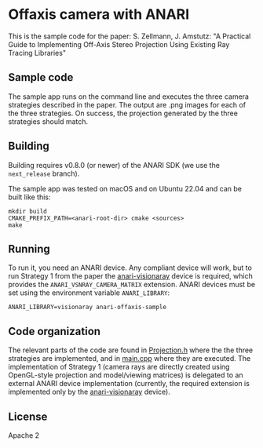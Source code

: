 # Offaxis camera with ANARI

This is the sample code for the paper:
S. Zellmann, J. Amstutz: "A Practical Guide to Implementing Off-Axis Stereo
Projection Using Existing Ray Tracing Libraries"

## Sample code

The sample app runs on the command line and executes the three camera
strategies described in the paper. The output are .png images for each of the
three strategies.  On success, the projection generated by the three strategies
should match.

## Building

Building requires v0.8.0 (or newer) of the ANARI SDK (we use the `next_release`
branch).

The sample app was tested on macOS and on Ubuntu 22.04 and can be built like this:
```
mkdir build
CMAKE_PREFIX_PATH=<anari-root-dir> cmake <sources>
make
```

## Running

To run it, you need an ANARI device. Any compliant device will work, but to run
Strategy 1 from the paper the [anari-visionaray][1] device is required, which
provides the `ANARI_VSNRAY_CAMERA_MATRIX` extension. ANARI devices must be set
using the environment variable `ANARI_LIBRARY`:
```
ANARI_LIBRARY=visionaray anari-offaxis-sample
```

## Code organization

The relevant parts of the code are found in [Projection.h](Projection.h) where
the the three strategies are implemented, and in [main.cpp](main.cpp) where
they are executed. The implementation of Strategy 1 (camera rays are directly
created using OpenGL-style projection and model/viewing matrices) is delegated
to an external ANARI device implementation (currently, the required extension
is implemented only by the [anari-visionaray][1] device).

## License 

Apache 2

[1]:    http://github.com/szellmann/anari-visionaray
